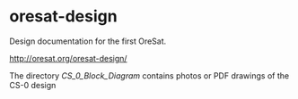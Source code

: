 # oresat-design

Design documentation for the first OreSat.

<http://oresat.org/oresat-design/>

The directory _CS_0_Block_Diagram_ contains photos or PDF drawings of the CS-0 design
